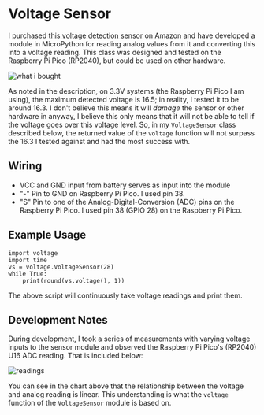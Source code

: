 # Voltage Sensor
I purchased [this voltage detection sensor](https://www.amazon.com/gp/product/B07L81QJ75/ref=ppx_yo_dt_b_asin_title_o02_s00?ie=UTF8&psc=1) on Amazon and have developed a module in MicroPython for reading analog values from it and converting this into a voltage reading. This class was designed and tested on the Raspberry Pi Pico (RP2040), but could be used on other hardware.

![what i bought](https://i.imgur.com/w0DztuT.png)

As noted in the description, on 3.3V systems (the Raspberry Pi Pico I am using), the maximum detected voltage is 16.5; in reality, I tested it to be around 16.3. I don't believe this means it will *damage* the sensor or other hardware in anyway, I believe this only means that it will not be able to tell if the voltage goes over this voltage level. So, in my `VoltageSensor` class described below, the returned value of the `voltage` function will not surpass the 16.3 I tested against and had the most success with.

## Wiring
- VCC and GND input from battery serves as input into the module
- "-" Pin to GND on Raspberry Pi Pico. I used pin 38.
- "S" Pin to one of the Analog-Digital-Conversion (ADC) pins on the Raspberry Pi Pico. I used pin 38 (GPIO 28) on the Raspberry Pi Pico.

## Example Usage
```
import voltage
import time
vs = voltage.VoltageSensor(28)
while True:
	print(round(vs.voltage(), 1))
```

The above script will continuously take voltage readings and print them.

## Development Notes
During development, I took a series of measurements with varying voltage inputs to the sensor module and observed the Raspberry Pi Pico's (RP2040) U16 ADC reading. That is included below:

![readings](https://i.imgur.com/jVJOcZT.png)

You can see in the chart above that the relationship between the voltage and analog reading is linear. This understanding is what the `voltage` function of the `VoltageSensor` module is based on.